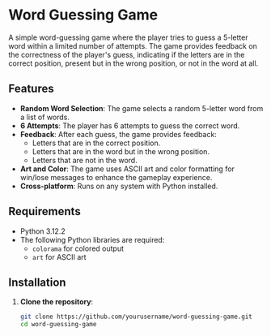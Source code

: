# Word Guessing Game

A simple word-guessing game where the player tries to guess a 5-letter word within a limited number of attempts. The game provides feedback on the correctness of the player's guess, indicating if the letters are in the correct position, present but in the wrong position, or not in the word at all.

## Features
- **Random Word Selection**: The game selects a random 5-letter word from a list of words.
- **6 Attempts**: The player has 6 attempts to guess the correct word.
- **Feedback**: After each guess, the game provides feedback:
  - Letters that are in the correct position.
  - Letters that are in the word but in the wrong position.
  - Letters that are not in the word.
- **Art and Color**: The game uses ASCII art and color formatting for win/lose messages to enhance the gameplay experience.
- **Cross-platform**: Runs on any system with Python installed.

## Requirements

- Python 3.12.2
- The following Python libraries are required:
  - `colorama` for colored output
  - `art` for ASCII art

## Installation

1. **Clone the repository**:
   ```bash
   git clone https://github.com/yourusername/word-guessing-game.git
   cd word-guessing-game
   ```
 
